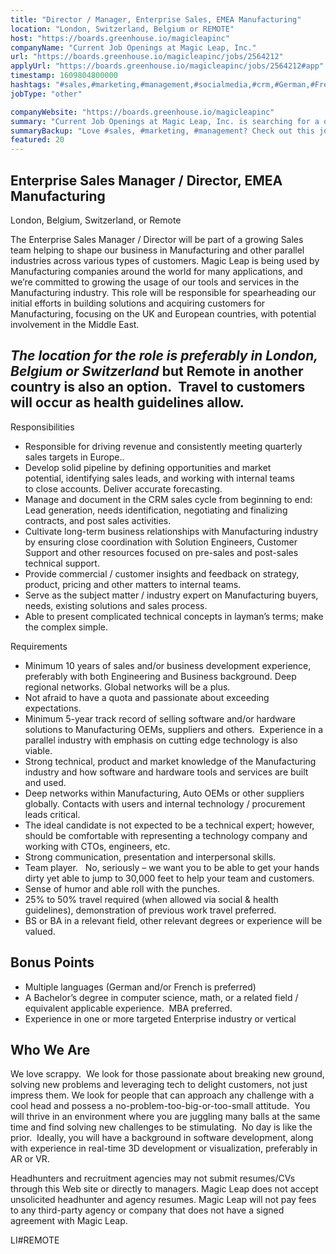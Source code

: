 ```yaml
---
title: "Director / Manager, Enterprise Sales, EMEA Manufacturing"
location: "London, Switzerland, Belgium or REMOTE"
host: "https://boards.greenhouse.io/magicleapinc"
companyName: "Current Job Openings at Magic Leap, Inc."
url: "https://boards.greenhouse.io/magicleapinc/jobs/2564212"
applyUrl: "https://boards.greenhouse.io/magicleapinc/jobs/2564212#app"
timestamp: 1609804800000
hashtags: "#sales,#marketing,#management,#socialmedia,#crm,#German,#French"
jobType: "other"

companyWebsite: "https://boards.greenhouse.io/magicleapinc"
summary: "Current Job Openings at Magic Leap, Inc. is searching for a director that has 10 years of sales and/or business development experience, preferably with both Engineering and Business background."
summaryBackup: "Love #sales, #marketing, #management? Check out this job post!"
featured: 20
---
```


## Enterprise Sales Manager / Director, EMEA Manufacturing

London, Belgium, Switzerland, or Remote

The Enterprise Sales Manager / Director will be part of a growing Sales team helping to shape our business in Manufacturing and other parallel industries across various types of customers. Magic Leap is being used by Manufacturing companies around the world for many applications, and we’re committed to growing the usage of our tools and services in the Manufacturing industry. This role will be responsible for spearheading our initial efforts in building solutions and acquiring customers for Manufacturing, focusing on the UK and European countries, with potential involvement in the Middle East. 

## _The location for the role is preferably in London, Belgium or Switzerland_ but Remote in another country is also an option.  Travel to customers will occur as health guidelines allow.

Responsibilities 

*   Responsible for driving revenue and consistently meeting quarterly sales targets in Europe..
*   Develop solid pipeline by defining opportunities and market potential, identifying sales leads, and working with internal teams to close accounts. Deliver accurate forecasting. 
*   Manage and document in the CRM sales cycle from beginning to end: Lead generation, needs identification, negotiating and finalizing contracts, and post sales activities. 
*   Cultivate long-term business relationships with Manufacturing industry by ensuring close coordination with Solution Engineers, Customer Support and other resources focused on pre-sales and post-sales technical support. 
*   Provide commercial / customer insights and feedback on strategy, product, pricing and other matters to internal teams. 
*   Serve as the subject matter / industry expert on Manufacturing buyers, needs, existing solutions and sales process. 
*   Able to present complicated technical concepts in layman’s terms; make the complex simple.

Requirements 

*   Minimum 10 years of sales and/or business development experience, preferably with both Engineering and Business background. Deep regional networks. Global networks will be a plus. 
*   Not afraid to have a quota and passionate about exceeding expectations.
*   Minimum 5-year track record of selling software and/or hardware solutions to Manufacturing OEMs, suppliers and others.  Experience in a parallel industry with emphasis on cutting edge technology is also viable.
*   Strong technical, product and market knowledge of the Manufacturing industry and how software and hardware tools and services are built and used. 
*   Deep networks within Manufacturing, Auto OEMs or other suppliers globally. Contacts with users and internal technology / procurement leads critical. 
*   The ideal candidate is not expected to be a technical expert; however, should be comfortable with representing a technology company and working with CTOs, engineers, etc. 
*   Strong communication, presentation and interpersonal skills. 
*   Team player.   No, seriously – we want you to be able to get your hands dirty yet able to jump to 30,000 feet to help your team and customers.
*   Sense of humor and able roll with the punches.
*   25% to 50% travel required (when allowed via social & health guidelines), demonstration of previous work travel preferred. 
*   BS or BA in a relevant field, other relevant degrees or experience will be valued. 

## Bonus Points

*   Multiple languages (German and/or French is preferred)
*   A Bachelor’s degree in computer science, math, or a related field / equivalent applicable experience.  MBA preferred.
*   Experience in one or more targeted Enterprise industry or vertical

## Who We Are 

We love scrappy.  We look for those passionate about breaking new ground, solving new problems and leveraging tech to delight customers, not just impress them. We look for people that can approach any challenge with a cool head and possess a no-problem-too-big-or-too-small attitude.  You will thrive in an environment where you are juggling many balls at the same time and find solving new challenges to be stimulating.  No day is like the prior.  Ideally, you will have a background in software development, along with experience in real-time 3D development or visualization, preferably in AR or VR. 

Headhunters and recruitment agencies may not submit resumes/CVs through this Web site or directly to managers. Magic Leap does not accept unsolicited headhunter and agency resumes. Magic Leap will not pay fees to any third-party agency or company that does not have a signed agreement with Magic Leap.

LI#REMOTE
